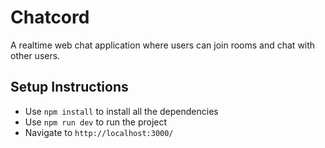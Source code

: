 # Chatcord

A realtime web chat application where users can join rooms and chat with other users.

## Setup Instructions

- Use `npm install` to install all the dependencies
- Use `npm run dev` to run the project 
- Navigate to `http://localhost:3000/` 

